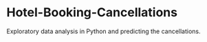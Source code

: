 # Hotel-Booking-Cancellations
Exploratory data analysis in Python and predicting the cancellations.

